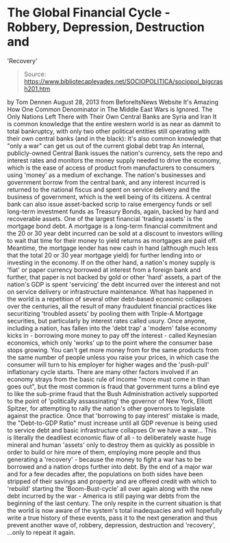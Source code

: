 # The Global Financial Cycle - Robbery, Depression, Destruction and 
'Recovery'

> Source: https://www.bibliotecapleyades.net/SOCIOPOLITICA/sociopol_bigcrash201.htm

by Tom Dennen
August 28, 2013
from
BeforeItsNews Website
It's Amazing How
One Common Denominator
in The Middle East Wars is Ignored.
The Only Nations Left There
with Their Own Central Banks
are
Syria and
Iran
It is common knowledge that the entire western world is as near as dammit
to
total bankruptcy, with only two other political entities still
operating with their own central banks (and in the black):
It's also common knowledge that "only a war"
can get us out of the current global debt trap
An internal, publicly-owned
Central Bank issues the nation's currency,
sets the repo and interest rates and monitors the money supply needed to
drive the economy, which is the ease of access of product from manufacturers
to consumers using 'money' as a medium of exchange.
The nation's businesses and government borrow from the central bank, and any
interest incurred is returned to the national fiscus and spent on
service delivery and the business of government, which is the well being of
its citizens.
A central bank can also issue asset-backed scrip to raise emergency funds or
sell long-term investment funds as Treasury Bonds, again, backed by hard and
recoverable assets.
One of the largest financial 'trading assets' is the mortgage bond debt.
A mortgage is a long-term financial commitment and the 20 or 30 year debt
incurred can be sold at a discount to investors willing to wait that time
for their money to yield returns as mortgages are paid off.
Meantime, the mortgage lender has new cash in hand (although much less that
the total 20 or 30 year mortgage yield) for further lending into or
investing in the economy.
If on the other hand, a nation's money supply is 'fiat' or paper currency
borrowed at interest from a foreign bank and further, that paper is not
backed by gold or other 'hard' assets, a part of the nation's GDP is spent
'servicing' the debt incurred over the interest and not on service delivery
or infrastructure maintenance.
What has happened in the world is a repetition of several other debt-based
economic collapses over the centuries, all the result of many fraudulent
financial practices like securitizing 'troubled assets' by pooling them
with Triple-A Mortgage
securities, but particularly by
interest rates called usury.
Once anyone, including a nation, has fallen into the 'debt trap' a 'modern'
false economy kicks in - borrowing more money to pay off the interest -
called Keynesian economics, which only 'works' up to the point where
the consumer base stops growing.
You can't get more money from for the same products from the same number of
people unless you raise your prices, in which case the consumer will turn to
his employer for higher wages and the 'push-pull' inflationary cycle starts.
There are many other factors involved if an economy strays from the basic
rule of income "more must come in than goes out", but the most common is
fraud that government turns a blind eye to like the sub-prime fraud that
the
Bush Administration actively supported to the point of
'politically
assassinating' the governor of New York,
Elliott Spitzer, for attempting to rally the nation's other
governors to legislate against the practice.
Once that 'borrowing to pay interest' mistake is made, the "Debt-to-GDP
Ratio" must increase until all GDP revenue is being used to
service debt and basic infrastructure collapses
Or we have a war...
This is literally the deadliest economic flaw of all - to
deliberately waste huge mineral and human 'assets' only to destroy them as
quickly as possible in order to build or hire more of them, employing more
people and thus generating a 'recovery' - because the money to fight a war
has to be borrowed and a nation drops further into debt.
By the end of a major war and for a few decades after, the populations on
both sides have been stripped of their savings and property and are offered
credit with which to 'rebuild'
starting the 'Boom-Bust-cycle'
all over again along with the new debt incurred by the war - America is
still paying war debts from the beginning of the last century.
The only respite in the current situation is that the world is now aware of
the system's total inadequacies and will hopefully write a true history of
these events, pass it to the next generation and thus prevent another wave
of,
robbery, depression, destruction and
'recovery',
...only to repeat it again.
